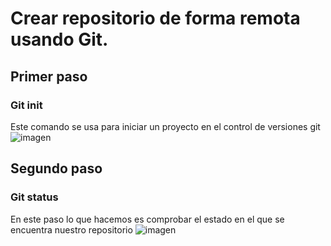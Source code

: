 # Crear repositorio de forma remota usando Git.

## Primer paso
### Git init

Este comando se usa para iniciar un proyecto en el control de versiones git
![imagen](https://user-images.githubusercontent.com/114684379/201156943-e1ecc594-5cae-49d6-a00d-0c2e0dee0154.png)

## Segundo paso
### Git status

En este paso lo que hacemos es comprobar el estado en el que se encuentra nuestro repositorio
![imagen](https://user-images.githubusercontent.com/114684379/200780333-cd0922b2-1c24-4430-aad8-3aac8ec20d28.png)

